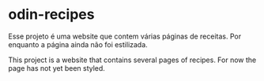 # odin-recipes
Esse projeto é uma website que contem várias páginas de receitas. Por enquanto a página ainda não foi estilizada.

This project is a website that contains several pages of recipes. For now the page has not yet been styled.